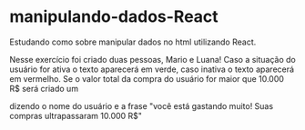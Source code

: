 # manipulando-dados-React
Estudando como sobre manipular dados no html utilizando React.

Nesse exercício foi criado duas pessoas, Mario e Luana! 
Caso a situação do usuário for ativa o texto aparecerá em verde, caso inativa o texto aparecerá em vermelho.
Se o valor total da compra do usuário for maior que 10.000 R$ será criado um <p> dizendo o nome do usuário e a frase "você está gastando muito! Suas compras ultrapassaram 10.000 R$"
